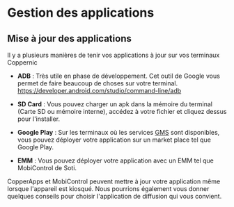 Gestion des applications
========================

Mise à jour des applications
----------------------------

Il y a plusieurs manières de tenir vos applications à jour sur vos terminaux Coppernic

- **ADB** : Très utile en phase de développement. Cet outil de Google vous permet de faire beaucoup de choses sur votre terminal. https://developer.android.com/studio/command-line/adb

- **SD Card** : Vous pouvez charger un apk dans la mémoire du terminal (Carte SD ou mémoire interne), accédez à votre fichier et cliquez dessus pour l'installer.

- **Google Play** : Sur les terminaux où les services [GMS](https://www.android.com/intl/fr_fr/gms/) sont disponibles, vous pouvez déployer votre application sur un market place tel que Google Play.

- **EMM** : Vous pouvez déployer votre application avec un EMM tel que MobiControl de Soti.

CopperApps et MobiControl peuvent mettre à jour votre application même lorsque l'appareil est kiosqué.
Nous pourrions également vous donner quelques conseils pour choisir l'application de diffusion qui vous convient.
